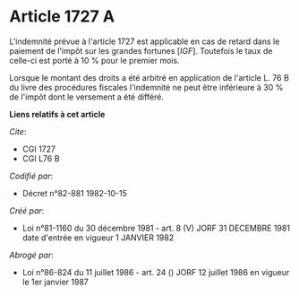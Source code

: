 # Article 1727 A

L'indemnité prévue à l'article 1727 est applicable en cas de retard dans le paiement de l'impôt sur les grandes fortunes
[*IGF*]. Toutefois le taux de celle-ci est porté à 10 % pour le premier mois.

Lorsque le montant des droits a été arbitré en application de l'article L. 76 B du livre des procédures fiscales l'indemnité
ne peut être inférieure à 30 % de l'impôt dont le versement a été différé.

**Liens relatifs à cet article**

_Cite_:

  - CGI 1727
  - CGI L76 B

_Codifié par_:

  - Décret n°82-881 1982-10-15

_Créé par_:

  - Loi n°81-1160 du 30 décembre 1981 - art. 8 (V) JORF 31 DECEMBRE 1981 date d'entrée en vigueur 1 JANVIER 1982

_Abrogé par_:

  - Loi n°86-824 du 11 juillet 1986 - art. 24 () JORF 12 juillet 1986 en vigueur le 1er janvier 1987
